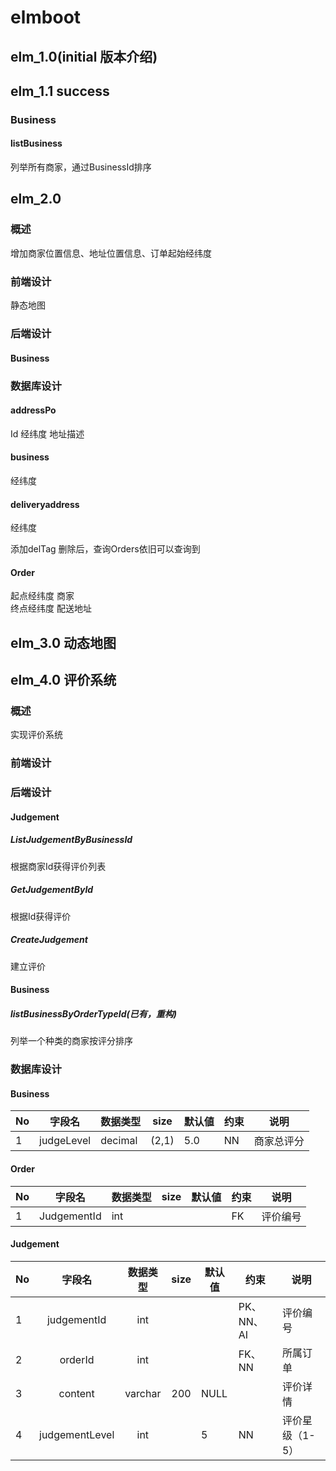 # elmboot

## elm_1.0(initial 版本介绍)

## elm_1.1 success

### Business

#### listBusiness

列举所有商家，通过BusinessId排序

## elm_2.0

### 概述

增加商家位置信息、地址位置信息、订单起始经纬度

### 前端设计

静态地图

### 后端设计

#### Business



### 数据库设计

#### addressPo

Id 经纬度 地址描述

#### business

经纬度

#### deliveryaddress

经纬度  

添加delTag
删除后，查询Orders依旧可以查询到

#### Order

起点经纬度 商家  
终点经纬度 配送地址

## elm_3.0 动态地图

## elm_4.0 评价系统

### 概述

实现评价系统

### 前端设计

### 后端设计

#### Judgement

##### ListJudgementByBusinessId

根据商家Id获得评价列表

##### GetJudgementById

根据Id获得评价

##### CreateJudgement

建立评价

#### Business

##### listBusinessByOrderTypeId(已有，重构)

列举一个种类的商家按评分排序

### 数据库设计

#### Business

| No  | 字段名        | 数据类型    | size  | 默认値 | 约束  |  说明   |
|-----|------------|---------|-------|-----|-----|:-----:|
| 1   | judgeLevel | decimal | (2,1) | 5.0 | NN  | 商家总评分 |

#### Order

| No  | 字段名         | 数据类型 | size | 默认値 | 约束  | 说明   |
|-----|-------------|------|------|-----|-----|------|
| 1   | JudgementId | int  |      |     | FK  | 评价编号 |

#### Judgement

| No  |      字段名       |  数据类型   | size | 默认值  | 约束       | 说明        |
|-----|:--------------:|:-------:|:----:|------|----------|-----------|
| 1   |  judgementId   |   int   |      |      | PK、NN、AI | 评价编号      |
| 2   |    orderId     |   int   |      |      | FK、NN    | 所属订单      |
| 3   |    content     | varchar | 200  | NULL |          | 评价详情      |
| 4   | judgementLevel |   int   |      | 5    | NN       | 评价星级（1-5） |

